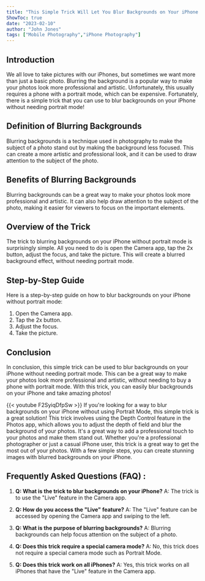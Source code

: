 ```yaml
---
title: "This Simple Trick Will Let You Blur Backgrounds on Your iPhone Without Portrait Mode!"
ShowToc: true 
date: "2023-02-10"
author: "John Jones" 
tags: ["Mobile Photography","iPhone Photography"]
---
```

## Introduction

We all love to take pictures with our iPhones, but sometimes we want more than just a basic photo. Blurring the background is a popular way to make your photos look more professional and artistic. Unfortunately, this usually requires a phone with a portrait mode, which can be expensive. Fortunately, there is a simple trick that you can use to blur backgrounds on your iPhone without needing portrait mode!

## Definition of Blurring Backgrounds

Blurring backgrounds is a technique used in photography to make the subject of a photo stand out by making the background less focused. This can create a more artistic and professional look, and it can be used to draw attention to the subject of the photo.

## Benefits of Blurring Backgrounds

Blurring backgrounds can be a great way to make your photos look more professional and artistic. It can also help draw attention to the subject of the photo, making it easier for viewers to focus on the important elements.

## Overview of the Trick

The trick to blurring backgrounds on your iPhone without portrait mode is surprisingly simple. All you need to do is open the Camera app, tap the 2x button, adjust the focus, and take the picture. This will create a blurred background effect, without needing portrait mode.

## Step-by-Step Guide

Here is a step-by-step guide on how to blur backgrounds on your iPhone without portrait mode:

1. Open the Camera app.
2. Tap the 2x button.
3. Adjust the focus.
4. Take the picture.

## Conclusion

In conclusion, this simple trick can be used to blur backgrounds on your iPhone without needing portrait mode. This can be a great way to make your photos look more professional and artistic, without needing to buy a phone with portrait mode. With this trick, you can easily blur backgrounds on your iPhone and take amazing photos!

{{< youtube F2SyiqDfpSw >}} 
If you're looking for a way to blur backgrounds on your iPhone without using Portrait Mode, this simple trick is a great solution! This trick involves using the Depth Control feature in the Photos app, which allows you to adjust the depth of field and blur the background of your photos. It's a great way to add a professional touch to your photos and make them stand out. Whether you're a professional photographer or just a casual iPhone user, this trick is a great way to get the most out of your photos. With a few simple steps, you can create stunning images with blurred backgrounds on your iPhone.

## Frequently Asked Questions (FAQ) :
1. **Q: What is the trick to blur backgrounds on your iPhone?** 
A: The trick is to use the "Live" feature in the Camera app. 

2. **Q: How do you access the "Live" feature?** 
A: The "Live" feature can be accessed by opening the Camera app and swiping to the left. 

3. **Q: What is the purpose of blurring backgrounds?** 
A: Blurring backgrounds can help focus attention on the subject of a photo. 

4. **Q: Does this trick require a special camera mode?** 
A: No, this trick does not require a special camera mode such as Portrait Mode. 

5. **Q: Does this trick work on all iPhones?** 
A: Yes, this trick works on all iPhones that have the "Live" feature in the Camera app.


